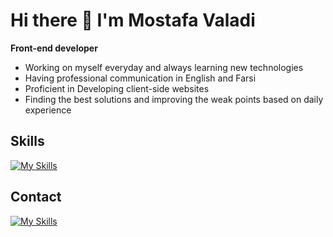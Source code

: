 # Hi there 👋 I'm Mostafa Valadi
**Front-end developer**
* Working on myself everyday and always learning new technologies
* Having professional communication in English and Farsi
* Proficient in Developing client-side websites
* Finding the best solutions and improving the weak points based on daily experience 
## Skills
[![My Skills](https://skillicons.dev/icons?i=html,css,js,sass,bootstrap,tailwind,materialui,git,react,redux,typescript,next)](https://github.com/Valadi-Mostafa)
## Contact
[![My Skills](https://skillicons.dev/icons?i=linkedin)](https://linkedin.com/in/valadi-mo)
<!-- [![My Skills](https://skillicons.dev/icons?i=gitlab)](https://gitlab.com/Valadi-Mostafa) -->
